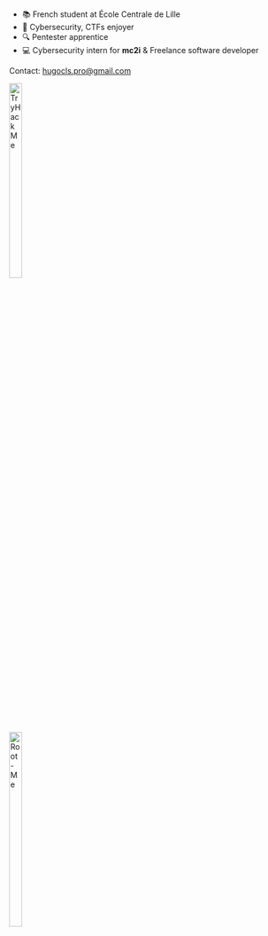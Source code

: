 - :books: French student at École Centrale de Lille
- :thought_balloon: Cybersecurity, CTFs enjoyer
- :mag: Pentester apprentice
- :computer: Cybersecurity intern for **mc2i** & Freelance software developer

Contact: hugocls.pro@gmail.com

<a href="https://tryhackme.com/p/TxLast" style="display: inline-block; width: 50%;">
    <img src="https://tryhackme-badges.s3.amazonaws.com/TxLast.png" alt="TryHackMe" style="width: 30%; height: auto;">
</a>

<a href="https://www.root-me.org/TxLast" style="display: inline-block; width: 50%;">
    <img src="https://tice-education.fr/images/stories/img/rootmelogo.jpg" alt="Root-Me" style="width: 30%; height: auto;">
</a>

